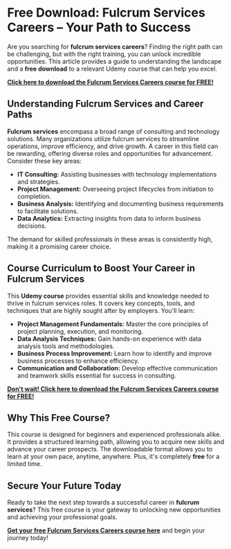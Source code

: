 # Free Download: Fulcrum Services Careers – Your Path to Success

Are you searching for **fulcrum services careers**? Finding the right path can be challenging, but with the right training, you can unlock incredible opportunities. This article provides a guide to understanding the landscape and a **free download** to a relevant Udemy course that can help you excel.

[**Click here to download the Fulcrum Services Careers course for FREE!**](https://udemywork.com/fulcrum-services-careers)

## Understanding Fulcrum Services and Career Paths

**Fulcrum services** encompass a broad range of consulting and technology solutions. Many organizations utilize fulcrum services to streamline operations, improve efficiency, and drive growth. A career in this field can be rewarding, offering diverse roles and opportunities for advancement. Consider these key areas:

*   **IT Consulting:** Assisting businesses with technology implementations and strategies.
*   **Project Management:** Overseeing project lifecycles from initiation to completion.
*   **Business Analysis:** Identifying and documenting business requirements to facilitate solutions.
*   **Data Analytics:** Extracting insights from data to inform business decisions.

The demand for skilled professionals in these areas is consistently high, making it a promising career choice.

## Course Curriculum to Boost Your Career in Fulcrum Services

This **Udemy course** provides essential skills and knowledge needed to thrive in fulcrum services roles. It covers key concepts, tools, and techniques that are highly sought after by employers. You'll learn:

*   **Project Management Fundamentals:** Master the core principles of project planning, execution, and monitoring.
*   **Data Analysis Techniques:** Gain hands-on experience with data analysis tools and methodologies.
*   **Business Process Improvement:** Learn how to identify and improve business processes to enhance efficiency.
*   **Communication and Collaboration:** Develop effective communication and teamwork skills essential for success in consulting.

[**Don't wait! Click here to download the Fulcrum Services Careers course for FREE!**](https://udemywork.com/fulcrum-services-careers)

## Why This Free Course?

This course is designed for beginners and experienced professionals alike. It provides a structured learning path, allowing you to acquire new skills and advance your career prospects. The downloadable format allows you to learn at your own pace, anytime, anywhere. Plus, it's completely **free** for a limited time.

## Secure Your Future Today

Ready to take the next step towards a successful career in **fulcrum services**? This free course is your gateway to unlocking new opportunities and achieving your professional goals.

**[Get your free Fulcrum Services Careers course here](https://udemywork.com/fulcrum-services-careers)** and begin your journey today!
